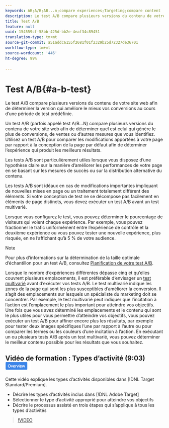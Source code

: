 ```yaml
---
keywords: AB;A/B;AB...n;compare experiences;Targeting;compare content
description: Le test A/B compare plusieurs versions du contenu de votre site web afin de déterminer la version qui améliore le mieux vos conversions au cours d’une période de test prédéfinie.
title: Test A/B
feature: null
uuid: 154559cf-58bb-425d-bb2e-4eaf34c89451
translation-type: tm+mt
source-git-commit: a51addc6155f2681f01f2329b25d72327de36701
workflow-type: tm+mt
source-wordcount: '446'
ht-degree: 99%

---
```



# Test A/B{#a-b-test}

Le test A/B compare plusieurs versions du contenu de votre site web afin de déterminer la version qui améliore le mieux vos conversions au cours d’une période de test prédéfinie.

Un test A/B (parfois appelé test A/B...N) compare plusieurs versions du contenu de votre site web afin de déterminer quel est celui qui génère le plus de conversions, de ventes ou d’autres mesures que vous identifiez. Utilisez un test A/B pour comparer les modifications apportées à votre page par rapport à la conception de la page par défaut afin de déterminer l’expérience qui produit les meilleurs résultats.

Les tests A/B sont particulièrement utiles lorsque vous disposez d’une hypothèse claire sur la manière d’améliorer les performances de votre page en se basant sur les mesures de succès ou sur la distribution alternative du contenu.

Les tests A/B sont idéaux en cas de modifications importantes impliquant de nouvelles mises en page ou un traitement totalement différent des éléments. Si votre conception de test ne se décompose pas facilement en éléments de page distincts, vous devez exécuter un test A/B avant un test multivarié.

Lorsque vous configurez le test, vous pouvez déterminer le pourcentage de visiteurs qui voient chaque expérience. Par exemple, vous pouvez fractionner le trafic uniformément entre l’expérience de contrôle et la deuxième expérience ou vous pouvez tester une nouvelle expérience, plus risquée, en ne l’affichant qu’à 5 % de votre audience.

>[!NOTE]
>
>Pour plus d’informations sur la détermination de la taille optimale d’échantillon pour un test A/B, consultez [Planification de votre test A/B](../../c-activities/t-test-ab/sample-size-determination.md#concept_2801F552DB874C20B8A17C1B774C0383).

Lorsque le nombre d’expériences différentes dépasse cinq et qu’elles couvrent plusieurs emplacements, il est préférable d’envisager un [test multivarié](/help/c-activities/c-multivariate-testing/multivariate-testing.md) avant d’exécuter vos tests A/B. Le test multivarié indique les zones de la page qui sont les plus susceptibles d’améliorer la conversion. Il s’agit des emplacements sur lesquels un spécialiste du marketing doit se concentrer. Par exemple, le test multivarié peut indiquer que l’incitation à l’action est l’emplacement le plus important pour atteindre vos objectifs. Une fois que vous avez déterminé les emplacements et le contenu qui sont le plus utiles pour vous permettre d’atteindre vos objectifs, vous pouvez exécuter un test A/B pour affiner encore plus les résultats, par exemple pour tester deux images spécifiques l’une par rapport à l’autre ou pour comparer les termes ou les couleurs d’une incitation à l’action. En exécutant un ou plusieurs tests A/B après un test multivarié, vous pouvez déterminer le meilleur contenu possible pour les résultats que vous souhaitez.

## Vidéo de formation : Types d’activité (9:03) ![badge Aperçu](/help/assets/overview.png)

Cette vidéo explique les types d’activités disponibles dans [!DNL Target Standard/Premium].

* Décrire les types d’activités inclus dans [!DNL Adobe Target]
* Sélectionner le type d’activité approprié pour atteindre vos objectifs
* Décrire le processus assisté en trois étapes qui s’applique à tous les types d’activités

>[!VIDEO](https://video.tv.adobe.com/v/17386)
